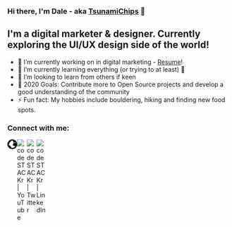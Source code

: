 ### Hi there, I'm Dale - aka [TsunamiChips][website] 👋

## I'm a digital marketer & designer. Currently exploring the UI/UX design side of the world!
- 🔭 I’m currently working on in digital marketing - [Resume][website]!
- 🌱 I’m currently learning everything (or trying to at least) 🤣
- 👯 I’m looking to learn from others if keen
- 🥅 2020 Goals: Contribute more to Open Source projects and develop a good understanding of the community
- ⚡ Fun fact: My hobbies include bouldering, hiking and finding new food spots.

### Connect with me:

[<img align="left" alt="codeSTACKr.com" width="22px" src="https://raw.githubusercontent.com/iconic/open-iconic/master/svg/globe.svg" />][website]
[<img align="left" alt="codeSTACKr | YouTube" width="22px" src="https://cdn.jsdelivr.net/npm/simple-icons@v3/icons/youtube.svg" />][youtube]
[<img align="left" alt="codeSTACKr | Twitter" width="22px" src="https://cdn.jsdelivr.net/npm/simple-icons@v3/icons/twitter.svg" />][twitter]
[<img align="left" alt="codeSTACKr | LinkedIn" width="22px" src="https://cdn.jsdelivr.net/npm/simple-icons@v3/icons/linkedin.svg" />][linkedin]

<br />
<br />

[website]: http://dalebadenhorst.epizy.com/
[twitter]: https://twitter.com/dale_badenhorst
[youtube]: https://www.youtube.com/channel/UCa2c7Om6uPLOEPLtkB69G3Q?view_as=subscriber
[linkedin]: https://linkedin.com/in/perspectivedesigner


<!--
**TsunamiChips/TsunamiChips** is a ✨ _special_ ✨ repository because its `README.md` (this file) appears on your GitHub profile.

Here are some ideas to get you started:

- 🔭 I’m currently working on ...
- 🌱 I’m currently learning ...
- 👯 I’m looking to collaborate on ...
- 🤔 I’m looking for help with ...
- 💬 Ask me about ...
- 📫 How to reach me: ...
- 😄 Pronouns: ...
- ⚡ Fun fact: ...
-->
